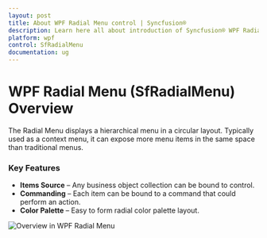```yaml
---
layout: post
title: About WPF Radial Menu control | Syncfusion®
description: Learn here all about introduction of Syncfusion® WPF Radial Menu (SfRadialMenu) control, its elements and more.
platform: wpf
control: SfRadialMenu 
documentation: ug
---
```


# WPF Radial Menu (SfRadialMenu) Overview

The Radial Menu displays a hierarchical menu in a circular layout. Typically used as a context menu, it can expose more menu items in the same space than traditional menus.

### Key Features

* **Items Source** – Any business object collection can be bound to control. 
* **Commanding** – Each item can be bound to a command that could perform an action. 
* **Color Palette** – Easy to form radial color palette layout. 





![Overview in WPF Radial Menu](overview_images/wpf-radial-menu-overview.png)



